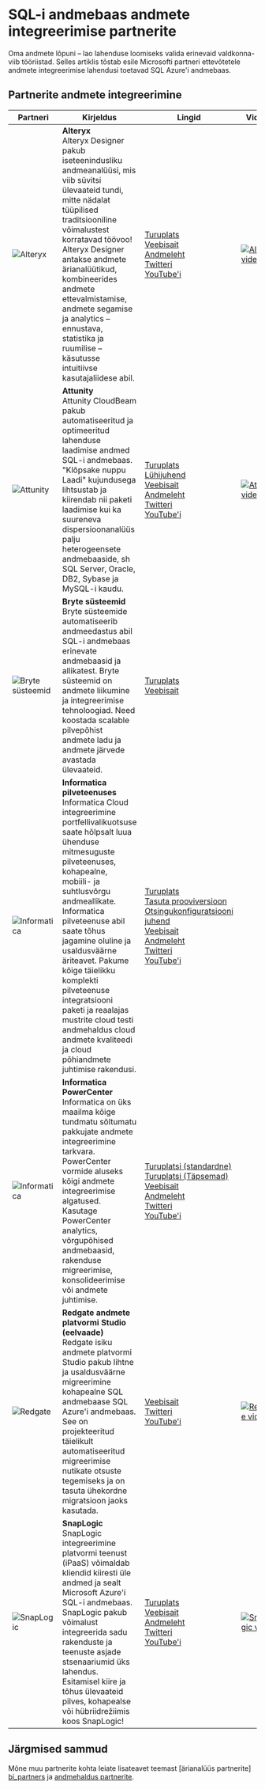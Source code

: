 <properties
   pageTitle="SQL-i andmebaas andmete integreerimise partnerite | Microsoft Azure'i"
   description="Loendite kolmanda osapoole partnerite andmete integreerimise lahendusi, mis toetab SQL Azure'i andmebaas."
   services="sql-data-warehouse"
   documentationCenter="NA"
   authors="jrowlandjones"
   manager="barbkess"
   editor=""/>

<tags
   ms.service="sql-data-warehouse"
   ms.devlang="NA"
   ms.topic="article"
   ms.tgt_pltfrm="NA"
   ms.workload="data-services"
   ms.date="08/17/2016"
   ms.author="jrj;barbkess;sonyama"/>

# <a name="sql-data-warehouse-data-integration-partners"></a>SQL-i andmebaas andmete integreerimise partnerite

Oma andmete lõpuni – lao lahenduse loomiseks valida erinevaid valdkonna-viib tööriistad. Selles artiklis tõstab esile Microsofti partneri ettevõtetele andmete integreerimise lahendusi toetavad SQL Azure'i andmebaas.

## <a name="our-data-integration-partners"></a>Partnerite andmete integreerimine

| Partneri | Kirjeldus | Lingid | Videod |
| ------- | ----------- |------ | ------ |
| ![Alteryx][1] | **Alteryx**<br> Alteryx Designer pakub iseteenindusliku andmeanalüüsi, mis viib süvitsi ülevaateid tundi, mitte nädalat tüüpilised traditsiooniline võimalustest korratavad töövoo! Alteryx Designer antakse andmete ärianalüütikud, kombineerides andmete ettevalmistamise, andmete segamise ja analytics – ennustava, statistika ja ruumilise – käsutusse intuitiivse kasutajaliidese abil. | [Turuplats][alteryx_marketplace]<br>[Veebisait][alteryx_designer_website]<br>[Andmeleht][alteryx_designer_datasheet]<br>[Twitteri][alteryx_designer_twitter]<br>[YouTube'i][alteryx_designer_youtube] | [![Alteryx video](./media/sql-data-warehouse-partner-data-integration/alteryx_designer_video.jpg)](https://www.youtube.com/watch?v=CdqSDPyNDKc) |
| ![Attunity][2] | **Attunity**<br>Attunity CloudBeam pakub automatiseeritud ja optimeeritud lahenduse laadimise andmed SQL-i andmebaas. "Klõpsake nuppu Laadi" kujundusega lihtsustab ja kiirendab nii paketi laadimise kui ka suureneva dispersioonanalüüs palju heterogeensete andmebaaside, sh SQL Server, Oracle, DB2, Sybase ja MySQL-i kaudu. | [Turuplats][attunity_marketplace]<br>[Lühijuhend][attunity_quickstart]<br>[Veebisait][attunity_cloudbeam_website]<br>[Andmeleht][attunity_cloudbeam_datasheet]<br>[Twitteri][attunity_cloudbeam_twitter]<br>[YouTube'i][attunity_cloudbeam_youtube] | [![Attunity video](./media/sql-data-warehouse-partner-data-integration/attunity_video.jpg)](https://www.youtube.com/watch?v=w14zuSjMlok) |
| ![Bryte süsteemid][3] | **Bryte süsteemid**<br>Bryte süsteemide automatiseerib andmeedastus abil SQL-i andmebaas erinevate andmebaasid ja allikatest. Bryte süsteemid on andmete liikumine ja integreerimise tehnoloogiad. Need koostada scalable pilvepõhist andmete ladu ja andmete järvede avastada ülevaateid. | [Turuplats][bryte_systems_marketplace]<br>[Veebisait][bryte_systems_azure_website] | |
| ![Informatica][4] | **Informatica pilveteenuses**<br>Informatica Cloud integreerimine portfellivalikuotsuse saate hõlpsalt luua ühenduse mitmesuguste pilveteenuses, kohapealne, mobiili- ja suhtlusvõrgu andmeallikate. Informatica pilveteenuse abil saate tõhus jagamine oluline ja usaldusväärne äriteavet. Pakume kõige täielikku komplekti pilveteenuse integratsiooni paketi ja reaalajas mustrite cloud testi andmehaldus cloud andmete kvaliteedi ja cloud põhiandmete juhtimise rakendusi. | [Turuplats][informatica_Cloud_Services_marketplace]<br>[Tasuta prooviversioon][informatica_cloud_free_trial]<br>[Otsingukonfiguratsiooni juhend][informatica_cloud_services_config]<br>[Veebisait][informatica_Cloud_Services_website]<br>[Andmeleht][informatica_cloud_datasheet]<br>[Twitteri][informatica_cloud_twitter]<br>[YouTube'i][informatica_cloud_youtube] | |
| ![Informatica][4] | **Informatica PowerCenter**<br>Informatica on üks maailma kõige tundmatu sõltumatu pakkujate andmete integreerimine tarkvara. PowerCenter vormide aluseks kõigi andmete integreerimise algatused. Kasutage PowerCenter analytics, võrgupõhised andmebaasid, rakenduse migreerimise, konsolideerimise või andmete juhtimise. | [Turuplatsi (standardne)][informatica_PowerCenter_std_marketplace]<br>[Turuplatsi (Täpsemad)][informatica_PowerCenter_adv_marketplace]<br>[Veebisait][informatica_PowerCenter_website]<br>[Andmeleht][informatica_powercenter_datasheet]<br>[Twitteri][informatica_powercenter_twitter]<br>[YouTube'i][informatica_powercenter_youtube] | |
| ![Redgate][5] | **Redgate andmete platvormi Studio (eelvaade)**<br>Redgate isiku andmete platvormi Studio pakub lihtne ja usaldusväärne migreerimine kohapealne SQL andmebaase SQL Azure'i andmebaas. See on projekteeritud täielikult automatiseeritud migreerimise nutikate otsuste tegemiseks ja on tasuta ühekordne migratsioon jaoks kasutada. | [Veebisait][redgate_website]<br>[Twitteri][redgate_twitter]<br>[YouTube'i][redgate_youtube] | [![Redgate video](./media/sql-data-warehouse-partner-data-integration/redgate_video.jpg)](https://www.youtube.com/watch?v=IR9HNvnU46s) |
| ![SnapLogic][6] | **SnapLogic**<br>SnapLogic integreerimine platvormi teenust (iPaaS) võimaldab kliendid kiiresti üle andmed ja sealt Microsoft Azure'i SQL-i andmebaas.  SnapLogic pakub võimalust integreerida sadu rakenduste ja teenuste asjade stsenaariumid üks lahendus. Esitamisel kiire ja tõhus ülevaateid pilves, kohapealse või hübriidrežiimis koos SnapLogic! | [Turuplats][snaplogic_marketplace]<br>[Veebisait][snaplogic_website]<br>[Andmeleht][snaplogic_datasheet]<br>[Twitteri][snaplogic_twitter]<br>[YouTube'i][snaplogic_youtube] | [![Snaplogic video](./media/sql-data-warehouse-partner-data-integration/snaplogic_video.jpg)](https://www.youtube.com/watch?v=YiJCwObOh5Y) |

## <a name="next-steps"></a>Järgmised sammud

Mõne muu partnerite kohta leiate lisateavet teemast [ärianalüüs partnerite] [ bi_partners] ja [andmehaldus partnerite][dm_partners].

<!--Image references-->
[1]: ./media/sql-data-warehouse-partner-data-integration/alteryx_logo.png
[2]: ./media/sql-data-warehouse-partner-data-integration/attunity_logo.png
[3]: ./media/sql-data-warehouse-partner-data-integration/bryte_systems_logo.png
[4]: ./media/sql-data-warehouse-partner-data-integration/informatica_logo.png
[5]: ./media/sql-data-warehouse-partner-data-integration/redgate_logo.png
[6]: ./media/sql-data-warehouse-partner-data-integration/snaplogic_logo.png


<!--Article links-->
[bi_partners]: ./sql-data-warehouse-partner-business-intelligence.md
[dm_partners]: ./sql-data-warehouse-partner-data-management.md
[di_partners]: ./sql-data-warehouse-partner-data-integration.md

<!--ebook Links-->

<!--Configuration Guides-->
[informatica_cloud_services_config]:https://kb.informatica.com/proddocs/Product%20Documentation/5/IC_Winter2016_MicrosoftAzureSQLDataWarehouseConnectorGuide_en.pdf

<!--Datasheet Links-->
[alteryx_designer_datasheet]:http://www.alteryx.com/sites/default/files/resources/files/alt-designer-ds.pdf
[attunity_cloudbeam_datasheet]:http://www.attunity.com/sites/default/files/content/attunity-azure-solution-sheet.pdf
<!--[bryte_systems_azure_datasheet]:-->
[informatica_cloud_datasheet]:https://www.informatica.com/content/dam/informatica-com/global/amer/us/collateral/data-sheet/cloud-integration-platform_data-sheet_2711.pdf
[informatica_powercenter_datasheet]:https://www.informatica.com/content/dam/informatica-com/global/amer/us/collateral/brochure/powercenter_brochure_6659.pdf
[snaplogic_datasheet]:http://campaigns.snaplogic.com/rs/055-FYJ-916/images/SnapLogic-for-Microsoft-Cortana.pdf

<!--Free Trial-->
[informatica_cloud_free_trial]:https://www.informatica.com/products/cloud-integration/connectivity/microsoft-azure-connector.html

<!--Website Links -->
[alteryx_designer_website]:http://www.alteryx.com/products/alteryx-designer/
[attunity_cloudbeam_website]:http://www.attunity.com/attunity-cloudbeam-for-azure/
[bryte_systems_azure_website]:http://www.bryte.com.au/azure-integration/
[informatica_Cloud_Services_website]:https://www.informatica.com/products/cloud-integration.html
[informatica_PowerCenter_website]:https://www.informatica.com/products/data-integration/powercenter.html
[redgate_website]:http://dataplatformstudio.com/
[snaplogic_website]:https://www.snaplogic.com/solutions/microsoft-cortana-analytics-integration/

<!--Marketplace Links -->
[alteryx_marketplace]:https://azure.microsoft.com/en-us/marketplace/partners/alteryx/alteryx-designer/
[attunity_marketplace]:https://azure.microsoft.com/en-gb/marketplace/partners/attunity-cloudbeam/cloudbeam-dw-byol/ 
[bryte_systems_marketplace]:https://azure.microsoft.com/en-gb/marketplace/partners/bryte/bryteflow-cdc-free-trial/ 
[informatica_Cloud_Services_marketplace]:https://azure.microsoft.com/en-us/marketplace/partners/informatica-cloud/informatica-cloud/
[informatica_PowerCenter_std_marketplace]:https://azure.microsoft.com/en-us/marketplace/partners/informatica/informatica-powercenter-standard-10-0pc-std-10-0-windows/
[informatica_PowerCenter_adv_marketplace]:https://azure.microsoft.com/en-us/marketplace/partners/informatica/informatica-powercenter-advanced-10-0pc-adv-10-0-ubuntu/ 
<!--[redgate_marketplace]:-->
[snaplogic_marketplace]:https://azure.microsoft.com/en-us/marketplace/partners/snaplogic/snaplogic-elastic-integration-windows/ 

<!--Quickstart_links-->
[attunity_quickstart]:http://www.attunity.com/sites/default/files/product_resource/quick_start_guide_attunity_cloudbeam_for_microsoft_azure.pdf

<!--PressRelease_links-->
[alteryx_designer_press]:https://www.alteryx.com/press-releases/alteryx-now-enables-data-analysts-to-perform-in-database-blending-in-microsoft-azure 
[attunity_cloudbeam_press]:http://www.attunity.com/news/attunity-launches-cloud-data-warehouse-solutions-microsoft-azure
[bryte_systems_azure_press]:http://medianet.com.au/releases/release-details?id=837667
<!--[informatica_Cloud_Services_press]:-->
<!--[informatica_PowerCenter_press]:-->
<!--[redgate_press]:-->
[snaplogic_press]:https://www.snaplogic.com/press-releases/snaplogic-introduces-support-for-microsoft-azure-sql-data-warehouse

<!--YouTube-->
[alteryx_designer_youtube]:https://www.youtube.com/user/alteryx
[attunity_cloudbeam_youtube]:https://www.youtube.com/user/Attunity
<!--[bryte_systems_azure_youtube]:-->
[informatica_Cloud_youtube]:https://www.youtube.com/user/InformaticaOnDemand
[informatica_PowerCenter_youtube]:https://www.youtube.com/user/InformaticaCorp
[redgate_youtube]:https://www.youtube.com/user/RedGateVideos
[snaplogic_youtube]:https://www.youtube.com/user/snapLogicInc

<!--Twitter-->
[alteryx_designer_twitter]:https://twitter.com/alteryx
[attunity_cloudbeam_twitter]:https://twitter.com/attunity
<!--[bryte_systems_azure_twitter]:-->
[informatica_cloud_twitter]:https://twitter.com/infacloud
[informatica_powercenter_twitter]:https://twitter.com/Informatica
[redgate_twitter]:https://twitter.com/DataPlatform_S
[snaplogic_twitter]:https://twitter.com/snaplogic

